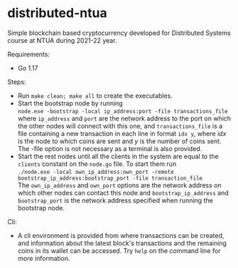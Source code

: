 # distributed-ntua
Simple blockchain based cryptocurrency developed for Distributed Systems course at NTUA during 2021-22 year.

Requirements:
* Go 1.17

Steps:
* Run `make clean; make all` to create the executables.
* Start the bootstrap node by running <br>`node.exe -bootstrap -local ip_address:port -file transactions_file`<br>where `ip_address` and `port` are the network address to the port on which the other nodes will connect with this one, and `transactions_file` is a file containing a new transaction in each line in format `idx y`, where *idx* is the node to which coins are sent and *y* is the number of coins sent. The -file option is not necessary as a terminal is also provided.
* Start the rest nodes until all the clients in the system are equal to the `clients` constant on the `node.go` file. To start them run<br>`./node.exe -local own_ip_address:own_port -remote bootstrap_ip_address:bootstrap_port -file transaction_file`<br>The `own_ip_address` and `own_port` options are the network address on which other nodes can contact this node and `bootstrap_ip_address` and `bootstrap_port` is the network address specified when running the bootstrap node.

Cli:
* A cli environment is provided from where transactions can be created, and information about the latest block's transactions and the remaining coins in its wallet can be accessed. Try `help` on the command line for more information.